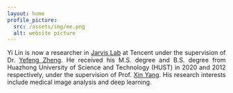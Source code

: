 ```yaml
---
layout: home
profile_picture:
  src: /assets/img/me.png
  alt: website picture
---
```

<p align = "justify">
	Yi Lin is now a researcher in <a href="https://jarvislab.tencent.com/">Jarvis Lab</a> at Tencent under the supervision of Dr. <a href="https://sites.google.com/site/yefengzheng/">Yefeng Zheng</a>. He received his M.S. degree and B.S. degree from Huazhong University of Science and Technology (HUST) in 2020 and 2012 respectively, under the supervision of Prof. <a href="https://sites.google.com/view/xinyang">Xin Yang</a>. His research interests include medical image analysis and deep learning.
<p>
<!-- <p>
  You can find the source code and the instructions on <a href="https://github.com/eliottvincent/bay">GitHub</a>.
</p> -->
